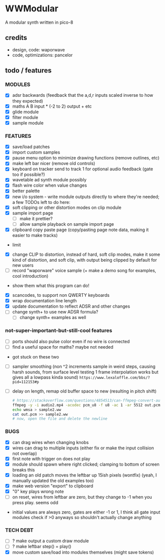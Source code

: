 # WWModular

A modular synth written in pico-8

## credits
- design, code: waporwave
- code, optimizations: pancelor

## todo / features

### MODULES
- [x] adsr backwards (feedback that the a,d,r inputs scaled inverse to how they expected)
- [x] maths A B input * (-2 to 2) output + etc
- [x] glide module
- [x] filter module
- [x] sample module

### FEATURES
- [x] save/load patches
- [x] import custom samples
- [x] pause menu option to minimize drawing functions (remove outlines, etc)
- [x] make left bar nicer (remove old controls)
- [x] keyboard on tracker send to track 1 for optional audio feedback (gate too if possible?)
- [x] wavetable ad synth module possibly
- [x] flash wire color when value changes
- [x] better palette
- [x] new i/o system - write module outputs directly to where they're needed; a few TODOs left to do here:
- [x] soft clipping or other distortion modes on clip module
- [x] sample import page
  - [ ] make it prettier?
  - [ ] allow sample playback on sample import page
- [x] clipboard copy paste page (copy/pasting page note data, making it easier to make tracks)
- limit 
- [x] change CLIP to distortion, instead of hard, soft clip modes, make it some kind of distortion, and soft clip, with output being clipped by default for new users
- [ ] record "waporware" voice sample (+ make a demo song for examples, cool introduction)
- show them what this program can do!
- [x] scancodes, to support non QWERTY keyboards
- [x] wrap documentation line length
- [x] update documentation to reflect ADSR and other changes
- [ ] change synth+ to use new ADSR formula?
  - [ ] change synth+ examples as well

### not-super-important-but-still-cool features
- [ ] ports should also pulse color even if no wire is connected
- [ ] find a useful space for maths? maybe not needed
- got stuck on these two
- [ ] sampler smoothing (non ^2 increments sample in weird steps, causing harsh sounds, from surface level testing 1 frame interpolation works but gives all a lowpass kinda sound) `https://www.lexaloffle.com/bbs/?pid=112153#p`
- [ ] delay on length, remap old buffer space to new (resulting in pitch shift)

  ```bash
  # https://stackoverflow.com/questions/4854513/can-ffmpeg-convert-audio-to-raw-pcm-if-so-how
  ffmpeg -y -i audio2.mp4 -acodec pcm_u8 -f u8 -ac 1 -ar 5512 out.pcm
  echo wmsa > sample2.ww
  cat out.pcm >> sample2.ww
  # now, open the file and delete the newline
  ```

### BUGS
- [x] can drag wires when changing knobs
- [x] wires can drag to multiple inputs (either fix or make the input collision not overlap)
- [x] first note with trigger on does not play
- [x] module should spawn where right clicked; clamping to bottom of screen breaks this
- [x] loading an old patch moves the leftbar up 15ish pixels (wontfix) (yeah, I manually updated the old examples too)
- [x] make web version "export" to clipboard
- [x] "0" key plays wrong note
- [ ] on reset, wires from leftbar are zero, but they change to -1 when you press play. seems odd
- initial values are always zero, gates are either -1 or 1, I think all gate input modules check if >0 anyways so shouldn't actually change anything

### TECH DEBT
- [ ] ? make output a custom draw module
- [ ] ? make leftbar step() = play()
- [x] move custom save/load into modules themselves (might save tokens)
